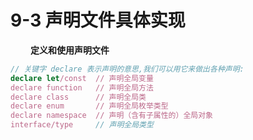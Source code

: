 # 9-3 声明文件具体实现

　　 **定义和使用声明文件**

```ts
// 关键字 declare 表示声明的意思,我们可以用它来做出各种声明:
declare let/const  // 声明全局变量
declare function   // 声明全局方法
declare class      // 声明全局类
declare enum       // 声明全局枚举类型 
declare namespace  // 声明（含有子属性的）全局对象
interface/type     // 声明全局类型
```

##### 

　　
